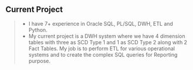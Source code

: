 ## Current Project

> - I have 7+ experience in Oracle SQL, PL/SQL, DWH, ETL and Python.
> - My current project is a DWH system where we have 4 dimension tables with three as SCD Type 1 and 1 as SCD Type 2 along with 2 Fact Tables. My job is to perform ETL for various operational systems and to create the complex SQL queries for Reporting purpose.
